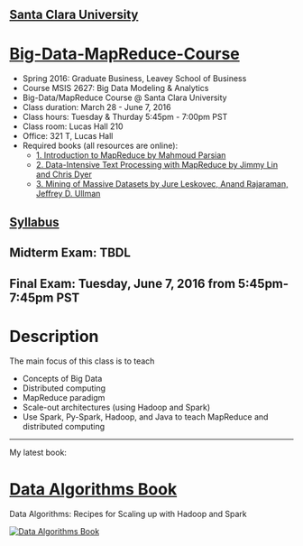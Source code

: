 [Santa Clara University](http://scu.edu/)
-----------------------------------------

[Big-Data-MapReduce-Course](http://www.scu.edu/courseavail/class/?fuseaction=details&acad_career=BUSN&subject=MSIS&class_nbr=32603&term=3720)
=========================
* Spring 2016: Graduate Business, Leavey School of Business
* Course MSIS 2627: Big Data Modeling & Analytics
* Big-Data/MapReduce Course @ Santa Clara University
* Class duration: March 28 - June 7, 2016
* Class hours: Tuesday & Thurday 5:45pm - 7:00pm PST
* Class room: Lucas Hall 210 
* Office: 321 T, Lucas Hall
* Required books (all resources are online):
	* [1. Introduction to MapReduce by Mahmoud Parsian](http://mapreduce4hackers.com/docs/Introduction-to-MapReduce.pdf)
	* [2. Data-Intensive Text Processing with MapReduce by Jimmy Lin and Chris Dyer](https://lintool.github.io/MapReduceAlgorithms/ed1n/MapReduce-algorithms.pdf)
	* [3. Mining of Massive Datasets by Jure Leskovec, Anand Rajaraman, Jeffrey D. Ullman](http://infolab.stanford.edu/~ullman/mmds/book.pdf)

[Syllabus](./syllabus/Spring-2016/)
------------------------------------

Midterm Exam: TBDL
------------------

Final Exam: Tuesday, June 7, 2016 from 5:45pm-7:45pm PST
--------------------------------------------------------

Description
===========

The main focus of this class is to teach 

* Concepts of Big Data
* Distributed computing
* MapReduce paradigm
* Scale-out architectures (using Hadoop and Spark)
* Use Spark, Py-Spark, Hadoop, and Java to teach MapReduce and distributed computing

---------------------------

My latest book:

[Data Algorithms Book](http://shop.oreilly.com/product/0636920033950.do)
======================
Data Algorithms: Recipes for Scaling up with Hadoop and Spark


[![Data Algorithms Book](https://github.com/mahmoudparsian/data-algorithms-book/blob/master/misc/data_algorithms_image.jpg)](http://shop.oreilly.com/product/0636920033950.do)

